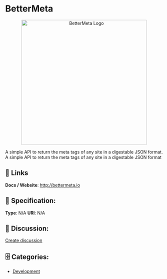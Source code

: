 # BetterMeta
<p align="center">
    <img width="400" src="https://raw.githubusercontent.com/apis-list/apis-list/main/apis/bettermeta/logo_256x256.png" alt="BetterMeta Logo"/>
</p>

A simple API to return the meta tags of any site in a digestable JSON format.  A simple API to return the meta tags of any site in a digestable JSON format

##  🔗 Links
**Docs / Website**: http://bettermeta.io

## 🧬 Specification:
**Type**: N/A
**URI**: N/A

## 💬 Discussion:
[Create discussion](https://github.com/apis-list/apis-list/discussions/new)

## 🗄️ Categories:
- [Development](https://github.com/apis-list/apis-list#development)







